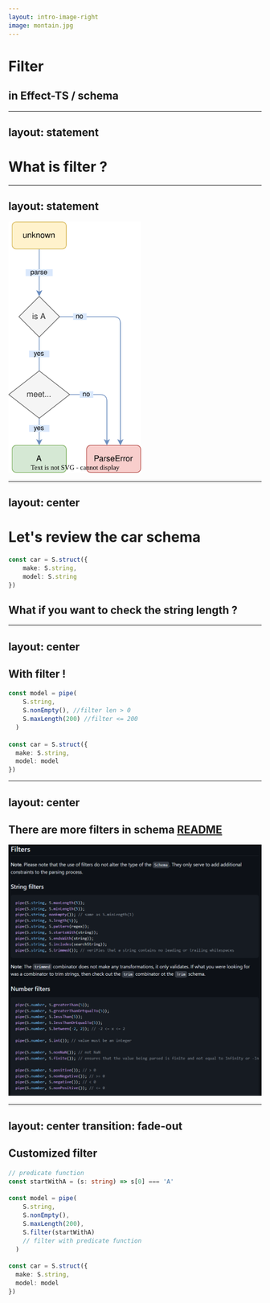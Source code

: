 ```yaml
---
layout: intro-image-right
image: montain.jpg
---
```


# Filter

## in Effect-TS / schema

---
layout: statement
---

#  What is filter ?

---
layout: statement
---

<img src="/ch3/filter.svg" style='height:500px' alt='parsing'/>

---
layout: center
---

<style>
.slidev-page-25  pre{
   font-size: 28px !important;
   line-height: 32px !important;
}
</style>

# Let's review the car schema

```ts
const car = S.struct({
    make: S.string, 
    model: S.string
})
```

## What if you want to check the string length ?

<!-- 
我們在做 domain modeling 的時候，常常會有字數上下限的限制對吧
看起來剛才 parsing 的樣子，並無法滿足檢查字數的需求 
-->


---
layout: center
---

<style>
.slidev-page-26  pre{
  font-size: 28px !important;
  line-height: 32px !important;
}
</style>


## With filter !
```ts
const model = pipe(
    S.string,
    S.nonEmpty(), //filter len > 0
    S.maxLength(200) //filter <= 200
  )

const car = S.struct({
  make: S.string, 
  model: model
})
```

<!-- 
有了 filter 之後，就可以輕鬆做好檢查了
-->


---
layout: center
---
## There are more filters in schema [README](https://github.com/Effect-TS/schema#readme)
<img src="/ch3/filters.png" style='height:500px' alt='unnecessary'/>

---
layout: center
transition: fade-out
---

<style>
.slidev-page-28  pre{
  font-size: 24px !important;
  line-height: 28px !important;
}
</style>

## Customized filter

```ts
// predicate function
const startWithA = (s: string) => s[0] === 'A'

const model = pipe(
    S.string,
    S.nonEmpty(), 
    S.maxLength(200), 
    S.filter(startWithA)  
    // filter with predicate function
  )

const car = S.struct({
  make: S.string, 
  model: model
})
```

<!-- 
這邊的 predicate function 就可以隨心所欲做任何檢查
甚至可以使用 regex 等方式
-->